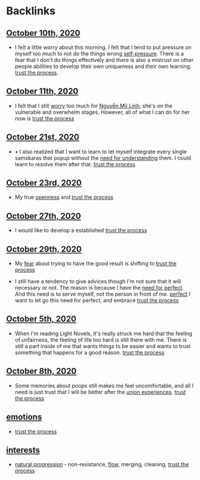 
# Backlinks
## [October 10th, 2020](<October 10th, 2020.md>)
- I felt a little worry about this morning. I felt that I tend to put pressure on myself too much to not do the things wrong [self-pressure](<self-pressure.md>). There is a fear that I don't do things effectively and there is also a mistrust on other people abilities to develop their own uniqueness and their own learning. [trust the process](<trust the process.md>).

## [October 11th, 2020](<October 11th, 2020.md>)
- I felt that I still [worry](<worry.md>) too much for [Nguyễn Mỹ Linh](<Nguyễn Mỹ Linh.md>), she's on the vulnerable and overwhelm stages. However, all of what I can do for her now is [trust the process](<trust the process.md>)

## [October 21st, 2020](<October 21st, 2020.md>)
- •	I also realized that I want to learn to let myself integrate every single samskaras that popup without the [need for understanding](<need for understanding.md>) them. I could learn to resolve them after that. [trust the process](<trust the process.md>)

## [October 23rd, 2020](<October 23rd, 2020.md>)
- My true [openness](<openness.md>) and [trust the process](<trust the process.md>)

## [October 27th, 2020](<October 27th, 2020.md>)
- I would like to develop a established [trust the process](<trust the process.md>)

## [October 29th, 2020](<October 29th, 2020.md>)
- My [fear](<fear.md>) about trying to have the good result is shifting to [trust the process](<trust the process.md>)

- I still have a tendency to give advices though I'm not sure that it will necessary or not. The reason is because I have the [need for perfect](<need for perfect.md>). And this need is to serve myself, not the person in front of me. [perfect](<perfect.md>) I want to let go this need for perfect, and embrace [trust the process](<trust the process.md>)

## [October 5th, 2020](<October 5th, 2020.md>)
- When I'm reading Light Novels, it's really struck me hard that the feeling of unfairness, the feeling of life too hard is still there with me. There is still a part inside of me that wants things to be easier and wants to trust something that happens for a good reason.  [trust the process](<trust the process.md>)

## [October 8th, 2020](<October 8th, 2020.md>)
- Some memories about poops still makes me feel uncomfortable, and all I need is just trust that I will be better after the [union experiences](<union experiences.md>). [trust the process](<trust the process.md>)

## [emotions](<emotions.md>)
- [trust the process](<trust the process.md>)

## [interests](<interests.md>)
- [natural progression](<natural progression.md>)  - non-resistance, [flow](<flow.md>), merging, cleaning, [trust the process](<trust the process.md>)


